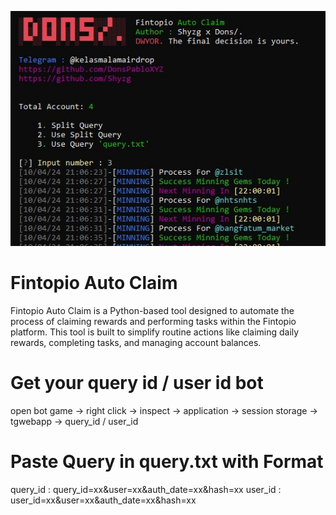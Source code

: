 ![alt text](https://github.com/DonsPabloXYZ/FINTOPIO/blob/main/Screenshot_164.jpg)
# Fintopio Auto Claim

Fintopio Auto Claim is a Python-based tool designed to automate the process of claiming rewards and performing tasks within the Fintopio platform. This tool is built to simplify routine actions like claiming daily rewards, completing tasks, and managing account balances.

# Get your query id / user id bot
open bot game -> right click -> inspect -> application -> session storage -> tgwebapp -> query_id / user_id

# Paste Query in query.txt with Format
  query_id : query_id=xx&user=xx&auth_date=xx&hash=xx
  user_id : user_id=xx&user=xx&auth_date=xx&hash=xx

